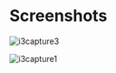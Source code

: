 # Screenshots

![i3capture3](https://user-images.githubusercontent.com/83841153/118339176-bda1a380-b520-11eb-90f9-a5be287812f5.png)

![i3capture1](https://user-images.githubusercontent.com/83841153/118339164-b67a9580-b520-11eb-9dec-b6dabbe320f0.png)
